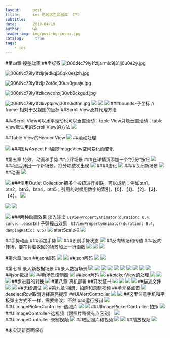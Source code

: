 ```yaml
---
layout:     post
title:      ios 绝地求生武器库 （下）
subtitle:   
date:       2019-04-19
author:     wk
header-img: img/post-bg-ioses.jpg
catalog: 	 true
tags:
    - ios
---
```


#第四章 视差动画
##坐标系
![006tNc79ly1fzljarmic9j31lj0u0e2y.jpg](https://upload-images.jianshu.io/upload_images/18104609-d5427aa9e9d983fe.jpg?imageMogr2/auto-orient/strip%7CimageView2/2/w/1240)

![006tNc79ly1fzljrjedkqj30qk0esjzh.jpg](https://upload-images.jianshu.io/upload_images/18104609-747c01aefb258501.jpg?imageMogr2/auto-orient/strip%7CimageView2/2/w/1240)

![006tNc79ly1fzljz2ot8ej30us0geaja.jpg](https://upload-images.jianshu.io/upload_images/18104609-8fb47ec1ba03f241.jpg?imageMogr2/auto-orient/strip%7CimageView2/2/w/1240)

![006tNc79ly1fzlkcwcohxj30vb0ckgud.jpg](https://upload-images.jianshu.io/upload_images/18104609-f02ce07ecefc714f.jpg?imageMogr2/auto-orient/strip%7CimageView2/2/w/1240)

![006tNc79ly1fzlkvpqirwj30ts0idthn.jpg](https://upload-images.jianshu.io/upload_images/18104609-f8606db22bff6af8.jpg?imageMogr2/auto-orient/strip%7CimageView2/2/w/1240)
![](https://ws1.sinaimg.cn/large/006tNc79ly1g3i1badqhjj31hc0u04qq.jpg)
![](https://ws1.sinaimg.cn/large/006tNc79ly1g3i19e5heyj30u60dqt8m.jpg)
![](https://ws2.sinaimg.cn/large/006tNc79ly1fzljarmic9j31lj0u0e2y.jpg)
###bounds-子坐标        //  frame-相对于父视图的坐标
##Scroll View及其代理方法

###Scroll View可以水平滚动也可以垂直滚动；table View只能垂直滚动；table View默认用的Scroll View的方法
![](https://ws1.sinaimg.cn/large/006tNc79ly1fzljrjedkqj30qk0esjzh.jpg)

##Table View的Header View 
![](https://ws2.sinaimg.cn/large/006tNc79ly1fzljz2ot8ej30us0geaja.jpg)
##滚动处理

![](https://ws3.sinaimg.cn/large/006tNc79ly1fzlkcwcohxj30vb0ckgud.jpg)
###图片Aspect Fill会随imageView空间变化而变化

#第五章 特效、动画和手势
##点评场景
###在详情页添加一个“打分”按钮
![](https://ws3.sinaimg.cn/large/006tNc79ly1fzlkvpqirwj30ts0idthn.jpg)
###点后弹出一个新场景，打分项依次出现
![](https://ws1.sinaimg.cn/large/006tNc79ly1fzll4ptf9jj30sq0atgqa.jpg)
####虚化
![](https://ws3.sinaimg.cn/large/006tNc79ly1fzllkfz092j30lf0rp74t.jpg)
####关闭新场景
![](https://ws2.sinaimg.cn/large/006tNc79ly1fzllph0peqj30vn0bwgpv.jpg)
##动画
![](https://ws2.sinaimg.cn/large/006tNc79ly1fzntulpmqej30yi0pvt9o.jpg)

![](https://ws1.sinaimg.cn/large/006tNc79ly1fznu7n32zjj30zu0jv48y.jpg)
###使用Outlet Collection把多个按钮进行关联，可以成组；例如btn1，btn2，btn3，btn4，btn5；引用的时候用数字的索引，【0】、【1】、【2】、【3】、【4】。
![](https://ws4.sinaimg.cn/large/006tNc79ly1fznub55w0hj30xx0hvahv.jpg)

![](https://ws3.sinaimg.cn/large/006tNc79ly1fznufupwpfj30xe0hdqcp.jpg)
![](https://ws1.sinaimg.cn/large/006tNc79ly1fznugym1oij30zu0j47bn.jpg)

![](https://ws2.sinaimg.cn/large/006tNc79ly1fznvivhfqcj30xv0hbgrr.jpg)
###两种动画效果
淡入淡出
`UIViewPropertyAnimator(duration: 0.4, curve: .easeIn)`
子弹撞击效果
` UIViewPropertyAnimator(duration: 0.4, dampingRatio: 0.5)`
![](https://ws3.sinaimg.cn/large/006tNc79ly1fznvk15g5lj30sn0hygxn.jpg)
startScale把
![](https://ws4.sinaimg.cn/large/006tNc79ly1fznvn9oddlj30v60fpwp7.jpg)

##手势动画
###添加手势
![](https://ws2.sinaimg.cn/large/006tNc79ly1g20vnfzn0qj31hj0u0u0x.jpg)
###识别手势状态
![](https://ws4.sinaimg.cn/large/006tNc79ly1g20w29wqlmj31bu0u0hdt.jpg)
##反向转场和传值
###反向转场，要在将要返回的场景加上一行函数
![](https://ws1.sinaimg.cn/large/006tNc79ly1g20w5q1porj31qc0u0npd.jpg)
![](https://ws4.sinaimg.cn/large/006tNc79ly1g20wch7xbvj31j20u0b29.jpg)
![](https://ws1.sinaimg.cn/large/006tNc79ly1g20wiycmvvj31sw0u0e81.jpg)

#第六章 json
##json编码
![](https://ws3.sinaimg.cn/large/006tNc79ly1g20x224f0jj31s60u0b11.jpg)
![](https://ws2.sinaimg.cn/large/006tNc79ly1g20x3kzaioj31ug0u0hdt.jpg)
##json解码
![](https://ws2.sinaimg.cn/large/006tNc79ly1g20ynwx9roj31gr0u0kjl.jpg)
![](https://ws1.sinaimg.cn/large/006tNc79ly1g20yq9zo87j31740t21ao.jpg)

#第七章 录入新数据场景
##录入数据场景
![](https://ws3.sinaimg.cn/large/006tNc79ly1g22gkn8390j31iw0u07wh.jpg)
![](https://ws2.sinaimg.cn/large/006tNc79ly1g22glc20dbj31na0u01kx.jpg)
![](https://ws3.sinaimg.cn/large/006tNc79ly1g22grwgrk3j31ob0u0h86.jpg)
![](https://ws4.sinaimg.cn/large/006tNc79ly1g22gu6nmodj31iu0u04q4.jpg)
![](https://ws3.sinaimg.cn/large/006tNc79ly1g22h40jnc0j31es0u07sj.jpg)
![](https://ws3.sinaimg.cn/large/006tNc79ly1g22h7xn19vj31i20u04m0.jpg)
![](https://ws1.sinaimg.cn/large/006tNc79ly1g22hk5k7maj31jm0u04lj.jpg)
![](https://ws1.sinaimg.cn/large/006tNc79ly1g22hm3tplhj31po0ruql7.jpg)
![](https://ws4.sinaimg.cn/large/006tNc79ly1g22hup99bzj31rw0u0b29.jpg)
![](https://ws2.sinaimg.cn/large/006tNc79ly1g22hx4td5zj31y00u0nl5.jpg)
##json数据
![](https://ws3.sinaimg.cn/large/006tNc79ly1g22i8sureij31f40u0b29.jpg)
##新场景控制器
![](https://ws2.sinaimg.cn/large/006tNc79ly1g22ig6knglj31fr0u0hdt.jpg)
##json解码
![](https://ws3.sinaimg.cn/large/006tNc79ly1g22inefol1j31qe0u0npd.jpg)
##pickerView的处理
![](https://ws2.sinaimg.cn/large/006tNc79ly1g22j4cwsxnj31hr0u0kjl.jpg)
![](https://ws2.sinaimg.cn/large/006tNc79ly1g22j6g8ih4j31o20u0u0x.jpg)
![](https://ws4.sinaimg.cn/large/006tNc79ly1g22jcw5pdtj31nf0u0u0x.jpg)
##步进器的转换
![](https://ws3.sinaimg.cn/large/006tNc79ly1g234zqf60aj31g20rq1kx.jpg)
#第八章 真机部署
##开发证书
![](https://ws2.sinaimg.cn/large/006tNc79ly1g235id9935j31hn0u0kjl.jpg)
![](https://ws2.sinaimg.cn/large/006tNc79ly1g235jggvd6j31v00t6azu.jpg)
![](https://ws1.sinaimg.cn/large/006tNc79ly1g235khymitj31v30u0h8m.jpg)
![](https://ws2.sinaimg.cn/large/006tNc79ly1g235nqsuw9j31k00u0b29.jpg)
##描述文件
![](https://ws3.sinaimg.cn/large/006tNc79ly1g235pt8bccj31ma0u0e81.jpg)
![](https://ws4.sinaimg.cn/large/006tNc79ly1g235tvguyij31dg0u0b29.jpg)
##无线调试
![](https://ws3.sinaimg.cn/large/006tNc79ly1g235zbreiuj31pw0u04qp.jpg)
#第九章 相册、拍照和录制视频
##单元格点击
![](https://ws2.sinaimg.cn/large/006tNc79ly1g24r7m0baej31mg0u0u0x.jpg)
deselectRow取消选择高亮提示
##UIAlertController
![](https://ws4.sinaimg.cn/large/006tNc79ly1g24rjbtrp1j31p50u0npd.jpg)
![](https://ws4.sinaimg.cn/large/006tNc79ly1g24rk30pe5j31uq0u0kjl.jpg)
##这里注意手机和平板弹出方式不一样，需要修改，不然ipad运行报错
 ![](https://ws4.sinaimg.cn/large/006tNc79ly1g274p9iwbjj31tq0h2t9r.jpg)
##UIImagePickerController-选照片
![](https://ws3.sinaimg.cn/large/006tNc79ly1g24yqn76cwj31fu0u0b29.jpg)
![](https://ws2.sinaimg.cn/large/006tNc79ly1g273kt6onwj31ol0u0kjl.jpg)
##UIImagePickerController-拍照
![](https://ws2.sinaimg.cn/large/006tNc79ly1g273sbt49oj31my0u0qv5.jpg)
##UIImageController-选视频（跟照片稍微有点区别）
![](https://ws1.sinaimg.cn/large/006tNc79ly1g2752aqqlkj31pk0u0hdt.jpg)
##UIImageController-录制视频
![](https://ws4.sinaimg.cn/large/006tNc79ly1g275ery4bzj31iw0u0000.jpg)
##取回照片和视频
![](https://ws2.sinaimg.cn/large/006tNc79ly1g275iz1zfuj31ru0u07wh.jpg)
![](https://ws1.sinaimg.cn/large/006tNc79ly1g276rsj4xxj31i90u0b2a.jpg)
##播放视频
![](https://ws1.sinaimg.cn/large/006tNc79ly1g277cu71zmj31tl0u07wh.jpg)

#未实现新页面保存




























































































